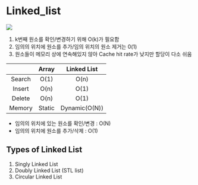 # Linked_list
![](https://www.youtube.com/watch?v=C6MX5u7r72E&list=PLtqbFd2VIQv4O6D6l9HcD732hdrnYb6CY&index=5)
1. k번째 원소를 확인/변경하기 위해 O(k)가 필요함
2. 임의의 위치에 원소를 추가/임의 위치의 원소 제거는 0(1)
3. 원소들이 메모리 상에 연속해있지 않아 Cache hit rate가 낮지만 할당이 다소 쉬움

|     |Array|Linked List|
|:---:|:---:|:---:|
|Search|O(1)|O(n)|
|Insert|O(n)|O(1)|
|Delete|O(n)|O(1)|
|Memory|Static|Dynamic(O(N))|

- 임의의 위치에 있는 원소를 확인/변경 : O(N)
- 임의의 위치에 원소를 추가/삭제 : O(1)

## Types of Linked List
1. Singly Linked List
2. Doubly Linked List (STL list)
3. Circular Linked List
